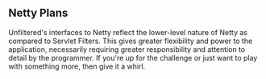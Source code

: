 Netty Plans
-----------

Unfiltered's interfaces to Netty reflect the lower-level nature of
Netty as compared to Servlet Filters. This gives greater flexibility
and power to the application, necessarily requiring greater
responsibility and attention to detail by the programmer. If you're
up for the challenge or just want to play with something more, then
give it a whirl.
